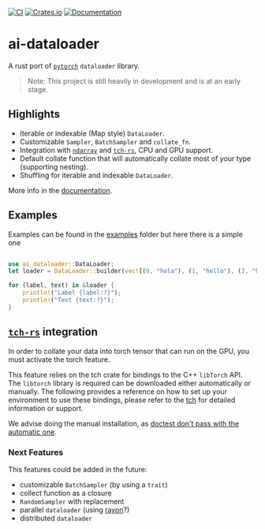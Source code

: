 [![CI](https://github.com/Tudyx/ai-dataloader/actions/workflows/ci.yml/badge.svg)](https://github.com/Tudyx/ai-dataloader/actions/workflows/ci.yml) 
[![Crates.io](https://img.shields.io/crates/v/ai-dataloader.svg)](https://crates.io/crates/ai-dataloader)
[![Documentation](https://docs.rs/ai-dataloader/badge.svg)](https://docs.rs/ai-dataloader/)

# ai-dataloader

A rust port of [`pytorch`](https://pytorch.org/) `dataloader` library.

> Note: This project is still heavily in development and is at an early stage.

## Highlights

- Iterable or indexable (Map style) `DataLoader`.
- Customizable `Sampler`, `BatchSampler` and `collate_fn`.
- Integration with [`ndarray`](https://docs.rs/ndarray/latest/ndarray/) and [`tch-rs`](https://github.com/LaurentMazare/tch-rs), CPU and GPU support.
- Default collate function that will automatically collate most of your type (supporting nesting).
- Shuffling for iterable and indexable `DataLoader`.

More info in the [documentation](https://docs.rs/ai-dataloader/).

## Examples

Examples can be found in the [examples](examples/) folder but here there is a simple one

```rust 

use ai_dataloader::DataLoader;
let loader = DataLoader::builder(vec![(0, "hola"), (1, "hello"), (2, "hallo"), (3, "bonjour")]).batch_size(2).shuffle().build();

for (label, text) in &loader {     
    println!("Label {label:?}");
    println!("Text {text:?}");
}
```

## [`tch-rs`](https://github.com/LaurentMazare/tch-rs) integration

In order to collate your data into torch tensor that can run on the GPU, you must activate the torch feature.

This feature relies on the tch crate for bindings to the C++ `libTorch` API. The `libtorch` library is required can be downloaded either automatically or manually. The following provides a reference on how to set up your environment to use these bindings, please refer to the [tch](https://github.com/LaurentMazare/tch-rs) for detailed information or support.

We advise doing the manual installation, as [doctest don't pass with the automatic one](https://github.com/LaurentMazare/tch-rs).
### Next Features

This features could be added in the future:

- customizable `BatchSampler` (by using a `trait`)
- collect function as a closure 
- `RandomSampler` with replacement
- parallel `dataloader` (using [rayon](https://docs.rs/rayon/latest/rayon/)?)
- distributed `dataloader`

